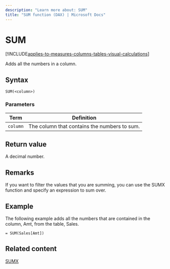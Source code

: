```yaml
---
description: "Learn more about: SUM"
title: "SUM function (DAX) | Microsoft Docs"
---
```

# SUM

[!INCLUDE[applies-to-measures-columns-tables-visual-calculations](includes/applies-to-measures-columns-tables-visual-calculations.md)]

Adds all the numbers in a column.  
  
## Syntax  
  
```dax
SUM(<column>)  
```
  
### Parameters  
  
|Term|Definition|  
|--------|--------------|  
|`column`|The column that contains the numbers to sum.|  
  
## Return value

A decimal number.  
  
## Remarks  
  
If you want to filter the values that you are summing, you can use the SUMX function and specify an expression to sum over.  
  
## Example

The following example adds all the numbers that are contained in the column, Amt, from the table, Sales.  
  
```dax
= SUM(Sales[Amt])  
```
  
## Related content

[SUMX](sumx-function-dax.md)
